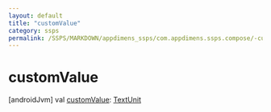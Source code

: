 ```yaml
---
layout: default
title: "customValue"
category: ssps
permalink: /SSPS/MARKDOWN/appdimens_ssps/com.appdimens.ssps.compose/-custom-sp-entry/custom-value.html
---
```


# customValue

[androidJvm]
val [customValue](custom-value.md): [TextUnit](https://developer.android.com/reference/kotlin/androidx/compose/ui/unit/TextUnit.html)